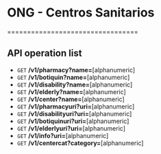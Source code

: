 # ONG - Centros Sanitarios
=================================

## API operation list

* `GET` **/v1/pharmacy?name=**[alphanumeric]
* `GET` **/v1/botiquin?name=**[alphanumeric]
* `GET` **/v1/disability?name=**[alphanumeric]
* `GET` **/v1/elderly?name=**[alphanumeric]
* `GET` **/v1/center?name=**[alphanumeric]
* `GET` **/v1/pharmacyuri?uri=**[alphanumeric]
* `GET` **/v1/disabilityuri?uri=**[alphanumeric]
* `GET` **/v1/botiquinuri?uri=**[alphanumeric] 
* `GET` **/v1/elderlyuri?uri=**[alphanumeric]
* `GET` **/v1/info?uri=**[alphanumeric]
* `GET` **/v1/centercat?category=**[alphanumeric]